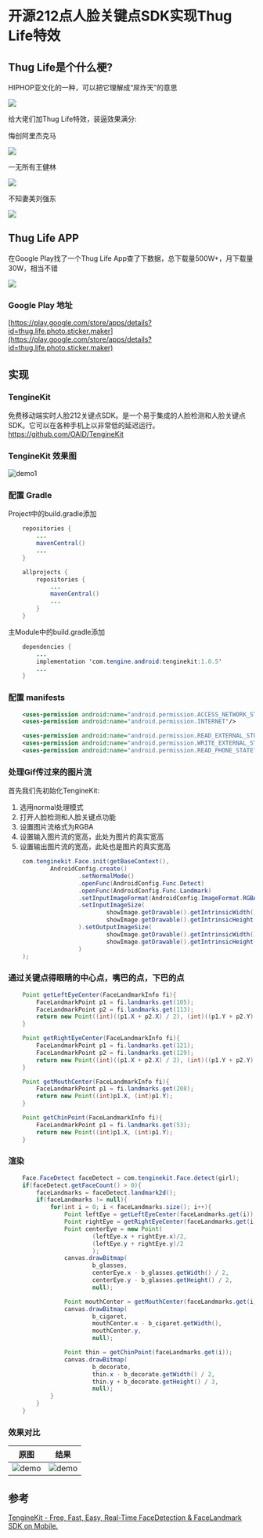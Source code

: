 # 开源212点人脸关键点SDK实现Thug Life特效

## Thug Life是个什么梗?
HIPHOP亚文化的一种，可以把它理解成“屌炸天”的意思

![](./imgs/thuglife1.jpg)

给大佬们加Thug Life特效，装逼效果满分:

悔创阿里杰克马

![](./imgs/thuglife2.gif)

一无所有王健林

![](./imgs/thuglife3.gif)

不知妻美刘强东

![](./imgs/thuglife4.gif)

## Thug Life APP

在Google Play找了一个Thug Life App查了下数据，总下载量500W+，月下载量30W，相当不错

![](./imgs/thug_life_maker.png)

### Google Play 地址
[https://play.google.com/store/apps/details?id=thug.life.photo.sticker.maker](https://play.google.com/store/apps/details?id=thug.life.photo.sticker.maker)

## 实现

### TengineKit
免费移动端实时人脸212关键点SDK。是一个易于集成的人脸检测和人脸关键点SDK。它可以在各种手机上以非常低的延迟运行。
<br>
https://github.com/OAID/TengineKit

### TengineKit 效果图
![demo1](./imgs/TengineKitDemo4.gif "Demo1")

### 配置 Gradle

Project中的build.gradle添加

```java
    repositories {
        ...
        mavenCentral()
        ...
    }

    allprojects {
        repositories {
            ...
            mavenCentral()
            ...
        }
    }
```

主Module中的build.gradle添加

```java
    dependencies {
        ...
        implementation 'com.tengine.android:tenginekit:1.0.5'
        ...
    }
```

### 配置 manifests

```xml
    <uses-permission android:name="android.permission.ACCESS_NETWORK_STATE" />
    <uses-permission android:name="android.permission.INTERNET"/>

    <uses-permission android:name="android.permission.READ_EXTERNAL_STORAGE"/>
    <uses-permission android:name="android.permission.WRITE_EXTERNAL_STORAGE"/>
    <uses-permission android:name="android.permission.READ_PHONE_STATE"/>
```

### 处理Gif传过来的图片流

首先我们先初始化TengineKit:
1. 选用normal处理模式
2. 打开人脸检测和人脸关键点功能
3. 设置图片流格式为RGBA
4. 设置输入图片流的宽高，此处为图片的真实宽高
5. 设置输出图片流的宽高，此处也是图片的真实宽高
```java
    com.tenginekit.Face.init(getBaseContext(),
            AndroidConfig.create()
                    .setNormalMode()
                    .openFunc(AndroidConfig.Func.Detect)
                    .openFunc(AndroidConfig.Func.Landmark)
                    .setInputImageFormat(AndroidConfig.ImageFormat.RGBA)
                    .setInputImageSize(
                            showImage.getDrawable().getIntrinsicWidth(),
                            showImage.getDrawable().getIntrinsicHeight()
                    ).setOutputImageSize(
                            showImage.getDrawable().getIntrinsicWidth(),
                            showImage.getDrawable().getIntrinsicHeight()
                    )
    );
```

### 通过关键点得眼睛的中心点，嘴巴的点，下巴的点

```java
    Point getLeftEyeCenter(FaceLandmarkInfo fi){
        FaceLandmarkPoint p1 = fi.landmarks.get(105);
        FaceLandmarkPoint p2 = fi.landmarks.get(113);
        return new Point((int)((p1.X + p2.X) / 2), (int)((p1.Y + p2.Y) / 2));
    }

    Point getRightEyeCenter(FaceLandmarkInfo fi){
        FaceLandmarkPoint p1 = fi.landmarks.get(121);
        FaceLandmarkPoint p2 = fi.landmarks.get(129);
        return new Point((int)((p1.X + p2.X) / 2), (int)((p1.Y + p2.Y) / 2));
    }

    Point getMouthCenter(FaceLandmarkInfo fi){
        FaceLandmarkPoint p1 = fi.landmarks.get(208);
        return new Point((int)p1.X, (int)p1.Y);
    }

    Point getChinPoint(FaceLandmarkInfo fi){
        FaceLandmarkPoint p1 = fi.landmarks.get(53);
        return new Point((int)p1.X, (int)p1.Y);
    }
```

### 渲染

```java
    Face.FaceDetect faceDetect = com.tenginekit.Face.detect(girl);
    if(faceDetect.getFaceCount() > 0){
        faceLandmarks = faceDetect.landmark2d();
        if(faceLandmarks != null){
            for(int i = 0; i < faceLandmarks.size(); i++){
                Point leftEye = getLeftEyeCenter(faceLandmarks.get(i));
                Point rightEye = getRightEyeCenter(faceLandmarks.get(i));
                Point centerEye = new Point(
                        (leftEye.x + rightEye.x)/2,
                        (leftEye.y + rightEye.y)/2
                        );
                canvas.drawBitmap(
                        b_glasses,
                        centerEye.x - b_glasses.getWidth() / 2,
                        centerEye.y - b_glasses.getHeight() / 2,
                        null);

                Point mouthCenter = getMouthCenter(faceLandmarks.get(i));
                canvas.drawBitmap(
                        b_cigaret,
                        mouthCenter.x - b_cigaret.getWidth(),
                        mouthCenter.y,
                        null);

                Point thin = getChinPoint(faceLandmarks.get(i));
                canvas.drawBitmap(
                        b_decorate,
                        thin.x - b_decorate.getWidth() / 2,
                        thin.y + b_decorate.getHeight() / 3,
                        null);
            }
        }
    }
```

### 效果对比

原图|结果
:--:|:--:
![demo](./imgs/girl.jpeg "demo") | ![demo](./imgs/girl.png "demo")

## 参考

[TengineKit - Free, Fast, Easy, Real-Time FaceDetection & FaceLandmark SDK on Mobile.](https://github.com/OAID/TengineKit)